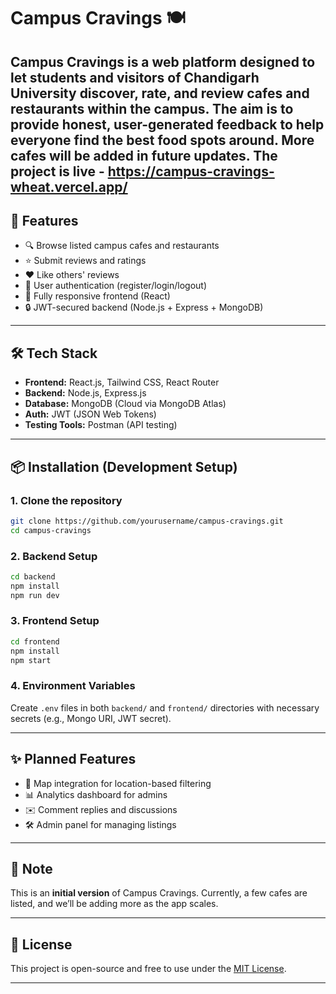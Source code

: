 # Campus Cravings 🍽️

**Campus Cravings** is a web platform designed to let students and visitors of **Chandigarh University** discover, rate, and review cafes and restaurants within the campus. The aim is to provide honest, user-generated feedback to help everyone find the best food spots around.
More cafes will be added in future updates.
The project is live - https://campus-cravings-wheat.vercel.app/
---

## 🚀 Features

- 🔍 Browse listed campus cafes and restaurants  
- ⭐ Submit reviews and ratings  
- ❤️ Like others' reviews  
- 👤 User authentication (register/login/logout)  
- 📱 Fully responsive frontend (React)  
- 🔒 JWT-secured backend (Node.js + Express + MongoDB)  

---

## 🛠️ Tech Stack

- **Frontend:** React.js, Tailwind CSS, React Router  
- **Backend:** Node.js, Express.js  
- **Database:** MongoDB (Cloud via MongoDB Atlas)  
- **Auth:** JWT (JSON Web Tokens)  
- **Testing Tools:** Postman (API testing)  

---

## 📦 Installation (Development Setup)

### 1. Clone the repository
```bash
git clone https://github.com/yourusername/campus-cravings.git
cd campus-cravings
```

### 2. Backend Setup
```bash
cd backend
npm install
npm run dev
```

### 3. Frontend Setup
```bash
cd frontend
npm install
npm start
```

### 4. Environment Variables
Create `.env` files in both `backend/` and `frontend/` directories with necessary secrets (e.g., Mongo URI, JWT secret).

---

## ✨ Planned Features

- 📍 Map integration for location-based filtering  
- 📊 Analytics dashboard for admins  
- ✉️ Comment replies and discussions  
- 🛠️ Admin panel for managing listings  

---

## 📌 Note

This is an **initial version** of Campus Cravings. Currently, a few cafes are listed, and we’ll be adding more as the app scales.

---

## 📄 License

This project is open-source and free to use under the [MIT License](LICENSE).

---
